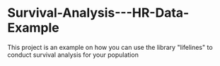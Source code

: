 # Survival-Analysis---HR-Data-Example
This project is an example on how you can use the library "lifelines" to conduct survival analysis for your population
